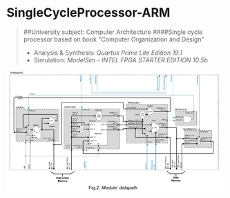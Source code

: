 # SingleCycleProcessor-ARM

> ##University subject: Computer Architecture
> ####Single cycle processor based on book "Computer Organization and Design"
> * Analysis & Synthesis: *Quartus Prime Lite Edition 19.1*
> * Simulation: *ModelSim - INTEL FPGA STARTER EDITION 10.5b*

![datapath](/pict/datapath.png  "datapath")
